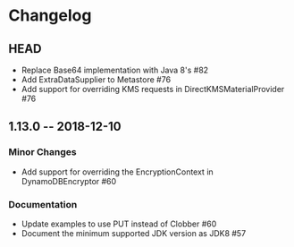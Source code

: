 # Changelog
## HEAD
* Replace Base64 implementation with Java 8's #82
* Add ExtraDataSupplier to Metastore #76
* Add support for overriding KMS requests in DirectKMSMaterialProvider #76

## 1.13.0 -- 2018-12-10

### Minor Changes

* Add support for overriding the EncryptionContext in DynamoDBEncryptor #60

### Documentation

* Update examples to use PUT instead of Clobber #60
* Document the minimum supported JDK version as JDK8 #57
